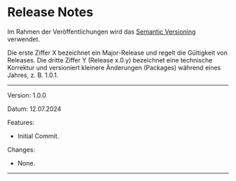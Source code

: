 # Release Notes

Im Rahmen der Veröffentlichungen wird das [Semantic Versioning](https://semver.org/lang/de/) verwendet.

Die erste Ziffer X bezeichnet ein Major-Release und regelt die Gültigkeit von Releases. Die dritte Ziffer Y (Release x.0.y) bezeichnet eine technische Korrektur und versioniert kleinere Änderungen (Packages) während eines Jahres, z. B. 1.0.1.


----

Version: 1.0.0

Datum: 12.07.2024

Features:

- Initial Commit.

Changes:

- None. 

----

